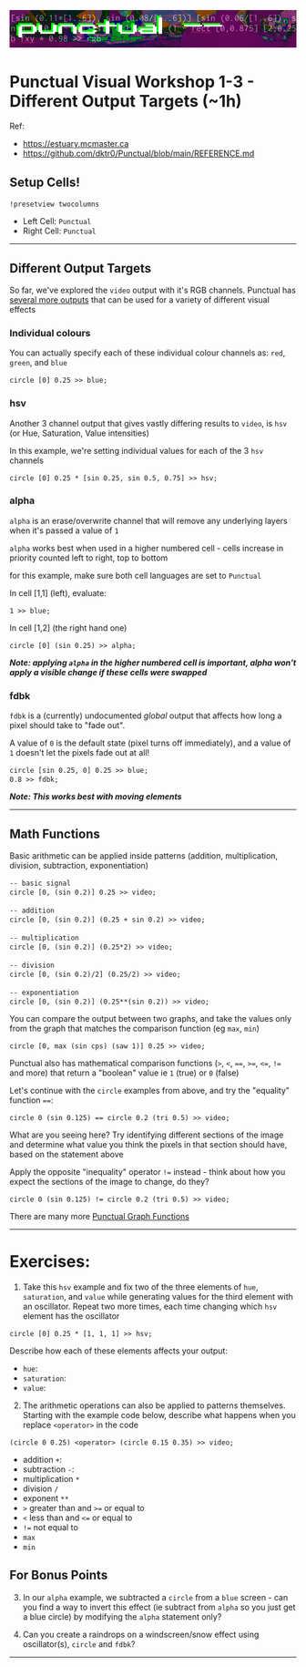 ![DECODED Banner](images/banner_punctual.png)

# Punctual Visual Workshop 1-3 - Different Output Targets (~1h)

Ref:
 - https://estuary.mcmaster.ca
 - https://github.com/dktr0/Punctual/blob/main/REFERENCE.md

## Setup Cells!

```
!presetview twocolumns
```

 - Left Cell: `Punctual`
 - Right Cell:  `Punctual`

---

## Different Output Targets

So far, we've explored the `video` output with it's RGB channels. Punctual has [several more outputs](https://github.com/dktr0/Punctual/blob/main/REFERENCE.md#punctual-output-notations) that can be used for a variety of different visual effects

### Individual colours 

You can actually specify each of these individual colour channels as: `red`, `green`, and `blue`

```
circle [0] 0.25 >> blue;
```
### hsv

Another 3 channel output that gives vastly differing results to `video`, is `hsv` (or Hue, Saturation, Value intensities)

In this example, we're setting individual values for each of the 3 `hsv` channels
```
circle [0] 0.25 * [sin 0.25, sin 0.5, 0.75] >> hsv;
```

### alpha

`alpha` is an erase/overwrite channel that will remove any underlying layers when it's passed a value of `1`

`alpha` works best when used in a higher numbered cell - cells increase in priority counted left to right, top to bottom

for this example, make sure both cell languages are set to `Punctual`

In cell [1,1] (left), evaluate: 

```
1 >> blue;
```

In cell [1,2] (the right hand one)
```
circle [0] (sin 0.25) >> alpha;
```
***Note: applying `alpha` in the higher numbered cell is important, alpha won't apply a visible change if these cells were swapped***

### fdbk

`fdbk` is a (currently) undocumented *global* output that affects how long a pixel should take to "fade out". 

A value of `0` is the default state (pixel turns off immediately), and a value of `1` doesn't let the pixels fade out at all!

```
circle [sin 0.25, 0] 0.25 >> blue;
0.8 >> fdbk;
```

***Note: This works best with moving elements***

---

## Math Functions

Basic arithmetic can be applied inside patterns (addition, multiplication, division, subtraction, exponentiation)

```
-- basic signal
circle [0, (sin 0.2)] 0.25 >> video;

-- addition
circle [0, (sin 0.2)] (0.25 + sin 0.2) >> video;

-- multiplication
circle [0, (sin 0.2)] (0.25*2) >> video;

-- division
circle [0, (sin 0.2)/2] (0.25/2) >> video;

-- exponentiation
circle [0, (sin 0.2)] (0.25**(sin 0.2)) >> video;
```

You can compare the output between two graphs, and take the values only from the graph that matches the comparison function (eg `max`, `min`) 

```
circle [0, max (sin cps) (saw 1)] 0.25 >> video;
```

Punctual also has mathematical comparison functions (`>`, `<`, `==`, `>=`, `<=`, `!=` and more) that return a "boolean" value ie `1` (true) or `0` (false)

Let's continue with the `circle` examples from above, and try the "equality" function `==`:

```
circle 0 (sin 0.125) == circle 0.2 (tri 0.5) >> video;
```

What are you seeing here? Try identifying different sections of the image and determine what value you think the pixels in that section should have, based on the statement above

Apply the opposite "inequality" operator `!=` instead - think about how you expect the sections of the image to change, do they?

```
circle 0 (sin 0.125) != circle 0.2 (tri 0.5) >> video;
```

There are many more [Punctual Graph Functions](https://github.com/dktr0/Punctual/blob/main/REFERENCE.md#punctual-graph-functions)

---

# Exercises:

1. Take this `hsv` example and fix two of the three elements of `hue`, `saturation`, and `value` while generating values for the third element with an oscillator.
Repeat two more times, each time changing which `hsv` element has the oscillator

```
circle [0] 0.25 * [1, 1, 1] >> hsv;
```

Describe how each of these elements affects your output:

  - `hue`: 
  - `saturation`:
  - `value`:



2. The arithmetic operations can also be applied to patterns themselves. Starting with the example code below, describe what happens when you replace `<operator>` in the code

```
(circle 0 0.25) <operator> (circle 0.15 0.35) >> video;
```

 - addition `+`:
 - subtraction `-`:
 - multiplication `*`
 - division `/`
 - exponent `**`
 - `>` greater than and `>=` or equal to
 - `<` less than and `<=` or equal to
 - `!=` not equal to
 - `max`
 - `min`

## For Bonus Points

3. In our `alpha` example, we subtracted a `circle` from a `blue` screen - can you find a way to invert this effect (ie subtract from `alpha` so you just get a blue circle) by modifying the `alpha` statement only? 

4. Can you create a raindrops on a windscreen/snow effect using oscillator(s), `circle` and `fdbk`?

---

